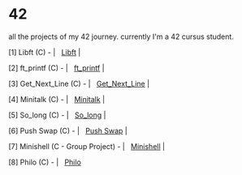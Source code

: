 # 42
all the projects of my 42 journey. currently I'm a 42 cursus student. 

[1] Libft (C) - | &nbsp; [Libft](https://github.com/rgoksel/Libft)   |

[2] ft_printf (C) - | &nbsp; [ft_printf](https://github.com/rgoksel/ft_printf)   |

[3] Get_Next_Line (C) - | &nbsp; [Get_Next_Line](https://github.com/rgoksel/get_next_line)   |

[4] Minitalk (C) - | &nbsp; [Minitalk](https://github.com/rgoksel/minitalk)   |

[5] So_long (C) - | &nbsp; [So_long](https://github.com/rgoksel/so_long)   |

[6] Push Swap (C) - | &nbsp; [Push Swap](https://github.com/rgoksel/Push-Swap)   |

[7] Minishell (C - Group Project) - | &nbsp; [Minishell](https://github.com/rgoksel/Minishell)   |

[8] Philo (C) - | &nbsp; [Philo](https://github.com/rgoksel/philo)
